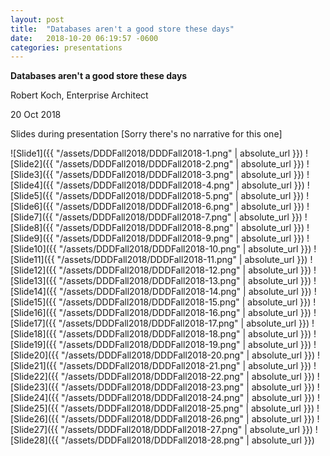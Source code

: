 ```yaml
---
layout: post
title:  "Databases aren't a good store these days"
date:   2018-10-20 06:19:57 -0600
categories: presentations
---
```

**Databases aren't a good store these days**

Robert Koch, Enterprise Architect

20 Oct 2018

Slides during presentation [Sorry there's no narrative for this one]

![Slide1]({{ "/assets/DDDFall2018/DDDFall2018-1.png" | absolute_url }})
![Slide2]({{ "/assets/DDDFall2018/DDDFall2018-2.png" | absolute_url }})
![Slide3]({{ "/assets/DDDFall2018/DDDFall2018-3.png" | absolute_url }})
![Slide4]({{ "/assets/DDDFall2018/DDDFall2018-4.png" | absolute_url }})
![Slide5]({{ "/assets/DDDFall2018/DDDFall2018-5.png" | absolute_url }})
![Slide6]({{ "/assets/DDDFall2018/DDDFall2018-6.png" | absolute_url }})
![Slide7]({{ "/assets/DDDFall2018/DDDFall2018-7.png" | absolute_url }})
![Slide8]({{ "/assets/DDDFall2018/DDDFall2018-8.png" | absolute_url }})
![Slide9]({{ "/assets/DDDFall2018/DDDFall2018-9.png" | absolute_url }})
![Slide10]({{ "/assets/DDDFall2018/DDDFall2018-10.png" | absolute_url }})
![Slide11]({{ "/assets/DDDFall2018/DDDFall2018-11.png" | absolute_url }})
![Slide12]({{ "/assets/DDDFall2018/DDDFall2018-12.png" | absolute_url }})
![Slide13]({{ "/assets/DDDFall2018/DDDFall2018-13.png" | absolute_url }})
![Slide14]({{ "/assets/DDDFall2018/DDDFall2018-14.png" | absolute_url }})
![Slide15]({{ "/assets/DDDFall2018/DDDFall2018-15.png" | absolute_url }})
![Slide16]({{ "/assets/DDDFall2018/DDDFall2018-16.png" | absolute_url }})
![Slide17]({{ "/assets/DDDFall2018/DDDFall2018-17.png" | absolute_url }})
![Slide18]({{ "/assets/DDDFall2018/DDDFall2018-18.png" | absolute_url }})
![Slide19]({{ "/assets/DDDFall2018/DDDFall2018-19.png" | absolute_url }})
![Slide20]({{ "/assets/DDDFall2018/DDDFall2018-20.png" | absolute_url }})
![Slide21]({{ "/assets/DDDFall2018/DDDFall2018-21.png" | absolute_url }})
![Slide22]({{ "/assets/DDDFall2018/DDDFall2018-22.png" | absolute_url }})
![Slide23]({{ "/assets/DDDFall2018/DDDFall2018-23.png" | absolute_url }})
![Slide24]({{ "/assets/DDDFall2018/DDDFall2018-24.png" | absolute_url }})
![Slide25]({{ "/assets/DDDFall2018/DDDFall2018-25.png" | absolute_url }})
![Slide26]({{ "/assets/DDDFall2018/DDDFall2018-26.png" | absolute_url }})
![Slide27]({{ "/assets/DDDFall2018/DDDFall2018-27.png" | absolute_url }})
![Slide28]({{ "/assets/DDDFall2018/DDDFall2018-28.png" | absolute_url }})